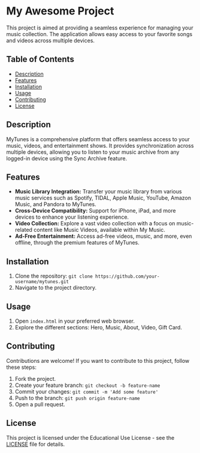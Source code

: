 # My Awesome Project

This project is aimed at providing a seamless experience for managing your music collection. The application allows easy access to your favorite songs and videos across multiple devices.

## Table of Contents

- [Description](#description)
- [Features](#features)
- [Installation](#installation)
- [Usage](#usage)
- [Contributing](#contributing)
- [License](#license)

## Description

MyTunes is a comprehensive platform that offers seamless access to your music, videos, and entertainment shows. It provides synchronization across multiple devices, allowing you to listen to your music archive from any logged-in device using the Sync Archive feature.

## Features

- **Music Library Integration:** Transfer your music library from various music services such as Spotify, TIDAL, Apple Music, YouTube, Amazon Music, and Pandora to MyTunes.
- **Cross-Device Compatibility:** Support for iPhone, iPad, and more devices to enhance your listening experience.
- **Video Collection:** Explore a vast video collection with a focus on music-related content like Music Videos, available within My Music.
- **Ad-Free Entertainment:** Access ad-free videos, music, and more, even offline, through the premium features of MyTunes.

## Installation

1. Clone the repository: `git clone https://github.com/your-username/mytunes.git`
2. Navigate to the project directory.

## Usage

1. Open `index.html` in your preferred web browser.
2. Explore the different sections: Hero, Music, About, Video, Gift Card.

## Contributing

Contributions are welcome! If you want to contribute to this project, follow these steps:
1. Fork the project.
2. Create your feature branch: `git checkout -b feature-name`
3. Commit your changes: `git commit -m 'Add some feature'`
4. Push to the branch: `git push origin feature-name`
5. Open a pull request.

## License

This project is licensed under the Educational Use License - see the [LICENSE](LICENSE) file for details.
